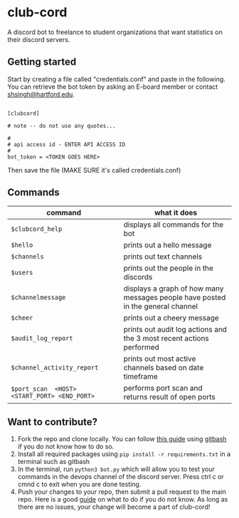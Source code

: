 # club-cord
A discord bot to freelance to student organizations that want statistics on their discord servers. 

## Getting started
Start by creating a file called "credentials.conf" and paste in the following. You can retrieve the bot token by asking an E-board member or contact shsingh@hartford.edu. 

```

[clubcord]

# note -- do not use any quotes...

#
# api access id - ENTER API ACCESS ID
#
bot_token = <TOKEN GOES HERE>

```

Then save the file (MAKE SURE it's called credentials.conf)


## Commands
| command | what it does |
|---------|--------------|
| `$clubcord_help` | displays all commands for the bot |
| `$hello`| prints out a hello message |
| `$channels` | prints out text channels |
| `$users` | prints out the people in the discords |
| `$channelmessage` | displays a graph of how many messages people have posted in the general  channel |
| `$cheer` | prints out a cheery message |
| `$audit_log_report` | prints out audit log actions and the 3 most recent actions performed |
| `$channel_activity_report` | prints out most active channels based on date timeframe |
| `$port_scan  <HOST> <START_PORT> <END_PORT>` | performs port scan and returns result of open ports |


## Want to contribute?
1. Fork the repo and clone locally. You can follow [this guide](https://docs.github.com/en/repositories/creating-and-managing-repositories/cloning-a-repository) using [gitbash](https://git-scm.com/downloads) if you do not know how to do so.
1. Install all required packages using `pip install -r requirements.txt` in a terminal such as gitbash
1. In the terminal, run `python3 bot.py` which will allow you to test your commands in the devops channel of the discord server. Press ctrl c or cmnd c to exit when you are done testing.
1. Push your changes to your repo, then submit a pull request to the main repo. Here is a good [guide](https://stackoverflow.com/questions/7036193/how-to-push-my-changes-back-to-the-source-code-in-git) on what to do if you do not know. As long as there are no issues, your change will become a part of club-cord!






